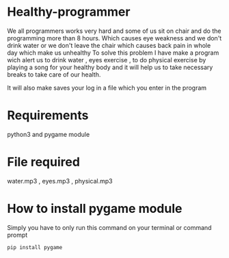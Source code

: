 # Healthy-programmer
We all programmers works very hard and some of us sit on chair and do the programming more than 8 hours.
Which causes eye weakness and we don't drink water or we don't leave the chair which causes back pain in whole day which make us unhealthy
To solve this problem I have make a program wich alert us to drink water , eyes exercise , to do physical exercise by playing a song for your healthy body and it will help us to take necessary breaks to take care of our health.

It will also make saves your log in a file which you enter in the program

# Requirements
python3 and pygame module

# File required
water.mp3 , eyes.mp3 , physical.mp3

# How to install pygame module
Simply you have to only run this command on your terminal or command prompt

```pip install pygame```
